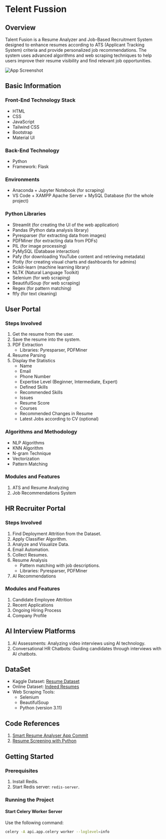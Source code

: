 # Telent Fussion

## Overview

Talent Fusion is a Resume Analyzer and Job-Based Recruitment System designed to enhance resumes according to ATS (Applicant Tracking System) criteria and provide personalized job recommendations. The system uses advanced algorithms and web scraping techniques to help users improve their resume visibility and find relevant job opportunities.

![App Screenshot](public/UIss/1.jpg)

## Basic Information

### Front-End Technology Stack
- HTML
- CSS
- JavaScript
- Tailwind CSS
- Bootstrap
- Material UI

### Back-End Technology
- Python
- Framework: Flask

### Environments
- Anaconda + Jupyter Notebook (for scraping)
- VS Code + XAMPP Apache Server + MySQL Database (for the whole project)

### Python Libraries
- Streamlit (for creating the UI of the web application)
- Pandas (Python data analysis library)
- Pyresparser (for extracting data from images)
- PDFMiner (for extracting data from PDFs)
- PIL (for image processing)
- PyMySQL (Database interaction)
- Pafy (for downloading YouTube content and retrieving metadata)
- Plotly (for creating visual charts and dashboards for admins)
- Scikit-learn (machine learning library)
- NLTK (Natural Language Toolkit)
- Selenium (for web scraping)
- BeautifulSoup (for web scraping)
- Regex (for pattern matching)
- ftfy (for text cleaning)

## User Portal

### Steps Involved
1. Get the resume from the user.
2. Save the resume into the system.
3. PDF Extraction
   - Libraries: Pyresparser, PDFMiner
4. Resume Parsing
5. Display the Statistics
   - Name
   - Email
   - Phone Number
   - Expertise Level (Beginner, Intermediate, Expert)
   - Defined Skills
   - Recommended Skills
   - Issues
   - Resume Score
   - Courses
   - Recommended Changes in Resume
   - Latest Jobs according to CV (optional)

### Algorithms and Methodology
- NLP Algorithms
- KNN Algorithm
- N-gram Technique
- Vectorization
- Pattern Matching

### Modules and Features
1. ATS and Resume Analyzing
2. Job Recommendations System

## HR Recruiter Portal

### Steps Involved
1. Find Deployment Attrition from the Dataset.
2. Apply Classifier Algorithm.
3. Analyze and Visualize Data.
4. Email Automation.
5. Collect Resumes.
6. Resume Analysis
   - Pattern matching with job descriptions.
   - Libraries: Pyresparser, PDFMiner
7. AI Recommendations

### Modules and Features
1. Candidate Employee Attrition
2. Recent Applications
3. Ongoing Hiring Process
4. Company Profile

## AI Interview Platforms
1. AI Assessments: Analyzing video interviews using AI technology.
2. Conversational HR Chatbots: Guiding candidates through interviews with AI chatbots.

## DataSet
- Kaggle Dataset: [Resume Dataset](https://www.kaggle.com/datasets/gauravduttakiit/resume-dataset)
- Online Dataset: [Indeed Resumes](https://resumes.indeed.com/)
- Web Scraping Tools:
  - Selenium
  - BeautifulSoup
  - Python (version 3.11)

## Code References
1. [Smart Resume Analyser App Commit](https://github.com/Spidy20/Smart_Resume_Analyser_App/commit/b81aade0784c0a3a0d9b2e6a1d814852bb50423f)
2. [Resume Screening with Python](https://towardsdatascience.com/resume-screening-with-python-1dea360be49b)

## Getting Started

### Prerequisites
1. Install Redis.
2. Start Redis server: `redis-server`.

### Running the Project

#### Start Celery Worker Server
Use the following command:
```bash
celery -A api.app.celery worker --loglevel=info
